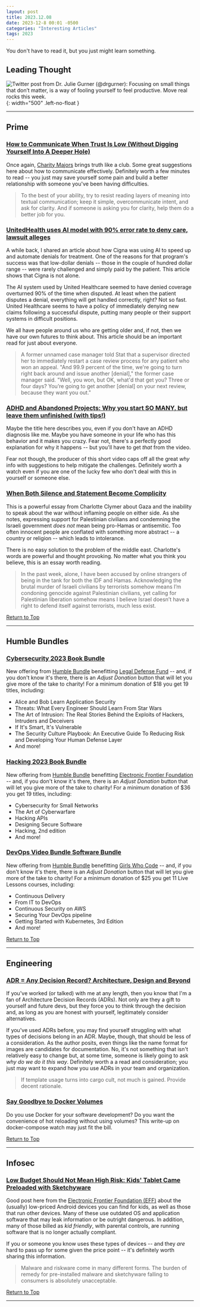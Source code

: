 ```yaml
---
layout: post
title: 2023.12.08
date: 2023-12-8 00:01 -0500
categories: "Interesting Articles"
tags: 2023
---
```


You don't have to read it, but you just might learn something.

<!--more-->

## Leading Thought

![Twitter post from Dr. Julie Gurner (@drgurner): Focusing on small things that don’t matter, is a way of fooling yourself to feel productive. Move real rocks this week.](../../../assets/img/self-documenting/rocks.jpg){: width="500"  .left-no-float }

---

## Prime

### [How to Communicate When Trust Is Low (Without Digging Yourself Into A Deeper Hole)](https://charity.wtf/2023/08/17/how-to-communicate-when-trust-is-low-without-digging-yourself-into-a-deeper-hole/)

Once again, [Charity Majors](https://charity.wtf/about/) brings truth like a club. Some great suggestions here about how to communicate effectively. Definitely worth a few minutes to read -- you just may save yourself some pain and build a better relationship with someone you've been having difficulties.

> To the best of your ability, try to resist reading layers of meaning into textual communication; keep it simple, overcommunicate intent, and ask for clarity. And if someone is asking you for clarity, help them do a better job for you.

### [UnitedHealth uses AI model with 90% error rate to deny care, lawsuit alleges](https://arstechnica.com/health/2023/11/ai-with-90-error-rate-forces-elderly-out-of-rehab-nursing-homes-suit-claims/)

A while back, I shared an article about how Cigna was using AI to speed up and automate denials for treatment. One of the reasons for that program's success was that low-dollar denials -- those in the couple of hundred dollar range -- were rarely challenged and simply paid by the patient. This article shows that Cigna is not alone. 

The AI system used by United Healthcare seemed to have denied coverage overturned 90% of the time when disputed. At least when the patient disputes a denial, everything will get handled correctly, right? Not so fast. United Healthcare seems to have a policy of immediately denying new claims following a successful dispute, putting many people or their support systems in difficult positions. 

We all have people around us who are getting older and, if not, then we have our own futures to think about. This article should be an important read for just about everyone.

> A former unnamed case manager told Stat that a supervisor directed her to immediately restart a case review process for any patient who won an appeal. "And 99.9 percent of the time, we're going to turn right back around and issue another [denial]," the former case manager said. "Well, you won, but OK, what'd that get you? Three or four days? You’re going to get another [denial] on your next review, because they want you out."

### [ADHD and Abandoned Projects: Why you start SO MANY, but leave them unfinished (with tips!)](https://youtu.be/HE17Qg10zCg?feature=shared)

Maybe the title here describes you, even if you don't have an ADHD diagnosis like me. Maybe you have someone in your life who has this behavior and it makes you crazy. Fear not, there's a perfectly good explanation for why it happens -- but you'll have to get *that* from the video. 

Fear not though, the producer of this short video caps off all the great *why* info with suggestions to help mitigate the challenges. Definitely worth a watch even if you are one of the lucky few who don't deal with this in yourself or someone else.

### [When Both Silence and Statement Become Complicity](https://charlotteclymer.substack.com/p/when-both-silence-and-statement-become)

This is a powerful essay from Charlotte Clymer about Gaza and the inability to speak about the war without inflaming people on either side. As she notes, expressing support for Palestinian civilians and condemning the Israeli government *does not* mean being pro-Hamas or antisemitic. Too often innocent people are conflated with something more abstract -- a country or religion -- which leads to intolerance. 

There is no easy solution to the problem of the middle east. Charlotte's words are powerful and thought provoking. No matter what you think you believe, this is an essay worth reading.

> In the past week, alone, I have been accused by online strangers of being in the tank for both the IDF and Hamas. Acknowledging the brutal murder of Israeli civilians by terrorists somehow means I’m condoning genocide against Palestinian civilians, yet calling for Palestinian liberation somehow means I believe Israel doesn’t have a right to defend itself against terrorists, much less exist.


[Return to Top](#leading-thought)

---

## Humble Bundles

### [Cybersecurity 2023 Book Bundle](https://www.humblebundle.com/books/cybersecurity-2023-wiley-books)

New offering from [Humble Bundle](https://www.humblebundle.com/) benefitting [Legal Defense Fund](https://www.naacpldf.org/) -- and, if you don't know it's there, there is an *Adjust Donation* button that will let you give more of the take to charity! For a minimum donation of $18 you get 19 titles, including:

* Alice and Bob Learn Application Security
* Threats: What Every Engineer Should Learn From Star Wars
* The Art of Intrusion: The Real Stories Behind the Exploits of Hackers, Intruders and Deceivers
* If It's Smart, It's Vulnerable
* The Security Culture Playbook: An Executive Guide To Reducing Risk and Developing Your Human Defense Layer
* And more!

### [Hacking 2023 Book Bundle](https://www.humblebundle.com/books/hacking-2023-no-starch-books)

New offering from [Humble Bundle](https://www.humblebundle.com/) benefitting [Electronic Frontier Foundation](https://www.eff.org) -- and, if you don't know it's there, there is an *Adjust Donation* button that will let you give more of the take to charity! For a minimum donation of $36 you get 19 titles, including:

* Cybersecurity for Small Networks
* The Art of Cyberwarfare
* Hacking APIs
* Designing Secure Software
* Hacking, 2nd edition
* And more!

### [DevOps Video Bundle Software Bundle](https://www.humblebundle.com/software/devops-video-bundle-pearson-software)

New offering from [Humble Bundle](https://www.humblebundle.com/) benefitting [Girls Who Code](https://girlswhocode.com) -- and, if you don't know it's there, there is an *Adjust Donation* button that will let you give more of the take to charity! For a minimum donation of $25 you get 11 Live Lessons courses, including:

* Continuous Delivery
* From IT to DevOps
* Continuous Security on AWS
* Securing Your DevOps pipeline
* Getting Started with Kubernetes, 3rd Edition
* And more!

[Return to Top](#leading-thought)

---

## Engineering

### [ADR = Any Decision Record? Architecture, Design and Beyond](https://ozimmer.ch/practices/2021/04/23/AnyDecisionRecords.html)

If you've worked (or talked) with me at any length, then you know that I'm a fan of Architecture Decision Records (ADRs). Not only are they a gift to yourself and future devs, but they force you to think through the decision and, as long as you are honest with yourself, legitimately consider alternatives.

If you've used ADRs before, you may find yourself struggling with what types of decisions belong in an ADR. Maybe, though, that should be less of a consideration. As the author posits, even things like the name format for images are candidates for documentation. No, it's not something that isn't relatively easy to change but, at some time, someone is likely going to ask *why do we do it this way*.  Definitely worth a a read and consideration; you just may want to expand how you use ADRs in your team and organization.

> If template usage turns into cargo cult, not much is gained. Provide decent rationale.

### [Say Goodbye to Docker Volumes](https://dev.to/code42cate/say-goodbye-to-docker-volumes-j9l)

Do you use Docker for your software development? Do you want the convenience of hot reloading without using volumes? This write-up on docker-compose watch may just fit the bill.

[Return to Top](#leading-thought)

---

## Infosec

### [Low Budget Should Not Mean High Risk: Kids' Tablet Came Preloaded with Sketchyware](https://www.eff.org/deeplinks/2023/11/low-budget-should-not-mean-high-risk-kids-tablet-came-preloaded-sketchyware)

Good post here from the [Electronic Frontier Foundation (EFF)](https://www.eff.org/) about the (usually) low-priced Android devices you can find for kids, as well as those that run other devices. Many of these use outdated OS and application software that may leak information or be outright dangerous. In addition, many of those billed as *kid friendly*, with parental controls, are running software that is no longer actually compliant.

If you or someone you know uses these types of devices -- and they *are* hard to pass up for some given the price point -- it's definitely worth sharing this information.

> Malware and riskware come in many different forms. The burden of remedy for pre-installed malware and sketchyware falling to consumers is absolutely unacceptable. 

[Return to Top](#leading-thought)

---
